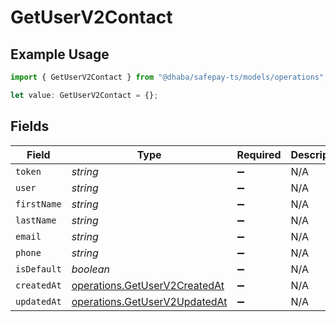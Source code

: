 # GetUserV2Contact

## Example Usage

```typescript
import { GetUserV2Contact } from "@dhaba/safepay-ts/models/operations";

let value: GetUserV2Contact = {};
```

## Fields

| Field                                                                          | Type                                                                           | Required                                                                       | Description                                                                    |
| ------------------------------------------------------------------------------ | ------------------------------------------------------------------------------ | ------------------------------------------------------------------------------ | ------------------------------------------------------------------------------ |
| `token`                                                                        | *string*                                                                       | :heavy_minus_sign:                                                             | N/A                                                                            |
| `user`                                                                         | *string*                                                                       | :heavy_minus_sign:                                                             | N/A                                                                            |
| `firstName`                                                                    | *string*                                                                       | :heavy_minus_sign:                                                             | N/A                                                                            |
| `lastName`                                                                     | *string*                                                                       | :heavy_minus_sign:                                                             | N/A                                                                            |
| `email`                                                                        | *string*                                                                       | :heavy_minus_sign:                                                             | N/A                                                                            |
| `phone`                                                                        | *string*                                                                       | :heavy_minus_sign:                                                             | N/A                                                                            |
| `isDefault`                                                                    | *boolean*                                                                      | :heavy_minus_sign:                                                             | N/A                                                                            |
| `createdAt`                                                                    | [operations.GetUserV2CreatedAt](../../models/operations/getuserv2createdat.md) | :heavy_minus_sign:                                                             | N/A                                                                            |
| `updatedAt`                                                                    | [operations.GetUserV2UpdatedAt](../../models/operations/getuserv2updatedat.md) | :heavy_minus_sign:                                                             | N/A                                                                            |